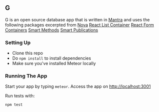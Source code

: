 ## G 

G is an open source database app that is written in [Mantra](https://github.com/kadirahq/mantra) and uses the following packages excerpted from [Nova](https://github.com/TelescopeJS/Telescope/tree/nova)
[React List Container](https://github.com/meteor-utilities/react-list-container)
[React Form Containers](https://github.com/meteor-utilities/React-Form-Containers)
[Smart Methods](https://github.com/meteor-utilities/smart-methods)
[Smart Publications](https://github.com/meteor-utilities/smart-publications)

### Setting Up

* Clone this repo
* Do `npm install` to install dependencies
* Make sure you've installed Meteor locally

### Running The App

Start your app by typing `meteor`. 
Access the app on <http://localhost:3001>

Run tests with:

```
npm test
```
